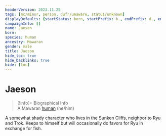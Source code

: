 ```yaml
---
headerVersion: 2023.11.25
tags: [mc/minor, person, dufr/unaware, status/unknown]
displayDefaults: {startStatus: born, startPrefix: b., endPrefix: d., endStatus: died}
campaignInfo: []
name: Jaeson
born:
species: human
ancestry: Mawaran
gender: male
title: Jaeson
hide_toc: true
hide_backlinks: true
hide: [toc]
---
```

# Jaeson
>[!info]+ Biographical Info  
> A Mawaran [human](<../../species/humans/humans.md>) (he/him)

A somewhat shady character who lives in the Sunken Cliffs, neighbor to Ryu and Trok. Keeps to himself but will occasionally do favors for Ryu in exchange for fish.